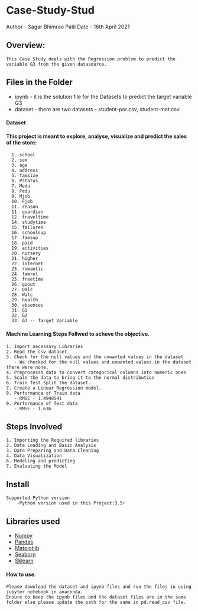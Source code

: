 # Case-Study-Stud
Author - Sagar Bhimrao Patil
Date - 16th April 2021

## Overview:
    This Case Study deals with the Regression problem to predict the variable G3 from the given datasource.

## Files in the Folder
 - ipynb - it is the solution file for the Datasets to predict the target variable G3
 - dataset - there are two datasets - student-por.csv, student-mat.csv

#### Dataset
#### This project is meant to explore, analyse, visualize and predict the sales of the store:
      1. school
      2. sex 
      3. age 
      4. address 
      5. famsize
      6. Pstatus
      7. Medu
      8. Fedu
      9. Mjob
      10. Fjob 
      11. reason
      11. guardian
      12. traveltime 
      14. studytime
      15. failures 
      16. schoolsup 
      17. famsup 
      18. paid 
      19. activities 
      20. nursery
      21. higher
      22. internet 
      23. romantic
      24. famrel 
      25. freetime 
      26. goout
      27. Dalc
      28. Walc 
      29. health 
      30. absences 
      31. G1 
      32. G2 
      33. G3 -- Target Variable
      
#### Machine Learning Steps Follwed to acheve the objective.
    1. Import necessary Libraries
    2. Read the csv dataset
    3. Check for the null values and the unwanted values in the dataset
       - We checked for the null values and unwanted values in the dataset there were none.
    4. Preprocesss data to convert categorical columns into numeric ones 
    5. Scale the data to bring it to the normal distribution
    6. Train Test Split the dataset.
    7. Create a Linear Regression model.
    8. Performance of Train data
       - RMSE - 1.4948541
    9. Performance of Test data
       - RMSE - 1.636

Steps Involved
-------------------------------

    1. Importing the Required libraries
    2. Data Loading and Basic Analysis 
    3. Data Preparing and Data Cleaning
    4. Data Visualization
    6. Modeling and predicting
    7. Evaluating the Model


Install
-------------------------------
    Supported Python version
        -Python version used in this Project:3.5+

Libraries used
------------------------------
 * [Numpy](https://numpy.org/)
 * [Pandas](https://pandas.pydata.org/)
 * [Matplotlib](https://matplotlib.org/)
 * [Seaborn](https://seaborn.pydata.org/)
 * [Sklearn](https://scikit-learn.org/stable/)
 

#### How to use.
    Please download the dataset and ipynb files and run the files in using jupyter notebook in anaconda.
    Ensure to keep the ipynb files and the dataset files are in the same folder else please update the path for the same in pd.read_csv file.
